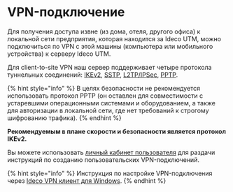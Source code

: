 
# VPN-подключение

Для получения доступа извне \(из дома, отеля, другого офиса\) к локальной сети предприятия, которая находится за Ideco UTM, можно подключиться по VPN с этой машины \(компьютера или мобильного устройства\) к серверу Ideco UTM.

Для client-to-site VPN наш сервер поддерживает четыре протокола туннельных соединений: [IKEv2](ipsec-ikev2.md), [SSTP](sstp.md), [L2TP/IPSec](l2tp-ipsec.md), [PPTP](pptp.md).

{% hint style="info" %}
В целях безопасности не рекомендуется использовать протокол PPTP \(он оставлен для совместимости с устаревшими операционными системами и оборудованием, а также для авторизации в локальной сети, где нет требований к строгому шифрованию трафика\).
{% endhint %}

**Рекомендуемым в плане скорости и безопасности является протокол IKEv2.**

Вы можете использовать [личный кабинет пользователя](user-lk.md) для раздачи инструкций по созданию пользовательских VPN-подключений.

{% hint style="info" %}
Инструкция по настройке VPN-подключения через [Ideco VPN клиент для Windows](ideco-vpn-client.md).
{% endhint %}

